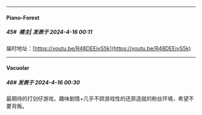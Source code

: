 ﻿
*****

####  Piano-Forest  
##### 45#         楼主| 发表于 2024-4-16 00:11

届时地址：[https://youtu.be/R48DEEjyS5k](https://youtu.be/R48DEEjyS5k)


*****

####  Vacuolar  
##### 46#       发表于 2024-4-16 00:30

最期待的打剑仔游戏，趣味剧情+几乎不顾游戏性的还原造就的粉丝环境，希望不要背叛。

